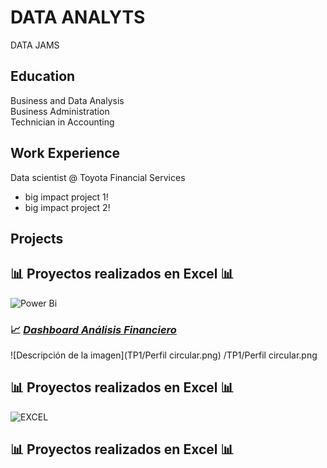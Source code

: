 # DATA ANALYTS
DATA JAMS

## Education
Business and Data Analysis                                                                                                                                                   
Business Administration                                                                                                                                                      
Technician in Accounting                                                                                                                                                     

## Work Experience
Data scientist @ Toyota Financial Services
- big impact project 1!
- big impact project 2!

## Projects

## 📊 **Proyectos realizados en Excel** 📊

![Power Bi](https://img.shields.io/badge/power_bi-F2C811?style=for-the-badge&logo=powerbi&logoColor=black)

   ### 📈 [*Dashboard Análisis Financiero*](https://app.powerbi.com/view?r=eyJrIjoiYWQ2YzJkNjEtZjJkNS00YjBlLTliODItMjQwY2Y0NDZjMjk3IiwidCI6ImRmODY3OWNkLWE4MGUtNDVkOC05OWFjLWM4M2VkN2ZmOTVhMCJ9)
   ![Descripción de la imagen](TP1/Perfil circular.png)
/TP1/Perfil circular.png

## 📊 **Proyectos realizados en Excel** 📊

![EXCEL](https://img.shields.io/badge/Microsoft_Excel-217346?style=for-the-badge&logo=microsoft-excel&logoColor=white)

## 📊 **Proyectos realizados en Excel** 📊
